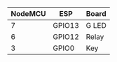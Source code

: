 NodeMCU   |   ESP   |  Board
--------- | ------- | ----
7         | GPIO13  | G LED
6         | GPIO12  | Relay
3         | GPIO0   | Key